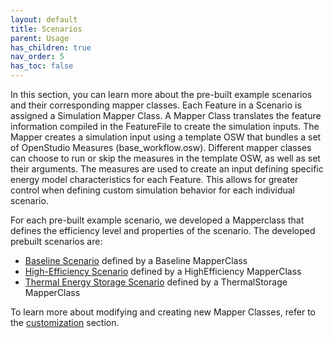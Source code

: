 ```yaml
---
layout: default
title: Scenarios
parent: Usage
has_children: true
nav_order: 5
has_toc: false
---
```


In this section, you can learn more about the pre-built example scenarios and their corresponding mapper classes. Each Feature in a Scenario is assigned a Simulation Mapper Class. A Mapper Class translates the feature information compiled in the FeatureFile to create the simulation inputs. The Mapper creates a simulation input using a template OSW that bundles a set of OpenStudio Measures (base_workflow.osw). Different mapper classes can choose to run or skip the measures in the template OSW, as well as set their arguments. The measures are used to create an input defining specific energy model characteristics for each Feature.  This allows for greater control when defining custom simulation behavior for each individual scenario. 

For each pre-built example scenario, we developed a Mapperclass that defines the efficiency level and properties of the scenario. The developed prebuilt scenarios are: 

- [Baseline Scenario](baseline.md) defined by a Baseline MapperClass
- [High-Efficiency Scenario](highefficiency.md) defined by a HighEfficiency MapperClass
- [Thermal Energy Storage Scenario](thermalstorage.md) defined by a ThermalStorage MapperClass

To learn more about modifying and creating new Mapper Classes, refer to the [customization](../customization.md) section.